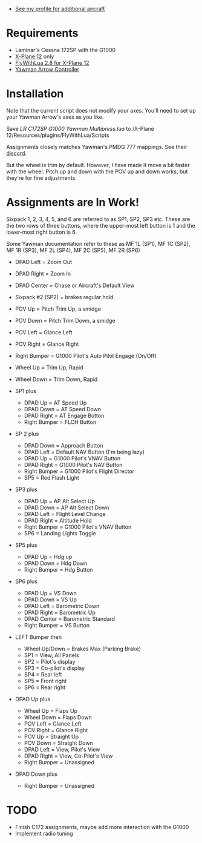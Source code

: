 * [See my profile for additional aircraft](https://github.com/rpmik)

# Requirements
* Laminar's Cessna 172SP with the G1000
* [X-Plane 12](https://www.x-plane.com/) only
* [FlyWithLua 2.8 for X-Plane 12](https://forums.x-plane.org/index.php?/files/file/82888-flywithlua-ng-next-generation-plus-edition-for-x-plane-12-win-lin-mac/)
* [Yawman Arrow Controller](https://yawmanflight.com/)

# Installation
Note that the current script does not modify your axes. You'll need to set up your Yawman Arrow's axes as you like.

Save _LR C172SP G1000 Yawman Multipress.lua_ to /X-Plane 12/Resources/plugins/FlyWithLua/Scripts

Assignments closely matches Yawman's PMDG 777 mappings. See their [discord](https://discord.gg/dcpTc5KP).

But the wheel is trim by default. However, I have made it move a bit faster with the wheel. Pitch up and down with the POV up and down works, but they're for fine adjustments.

# Assignments are In Work!
Sixpack 1, 2, 3, 4, 5, and 6 are referred to as SP1, SP2, SP3 etc. These are the two rows of three buttons, where the upper-most left button is 1 and the lower-most right button is 6.

Some Yawman documentation refer to these as MF 1L (SP1), MF 1C (SP2), MF 1R (SP3), MF 2L (SP4), MF 2C (SP5), MF 2R (SP6)

* DPAD Left = Zoom Out
* DPAD Right = Zoom In
* DPAD Center = Chase or Aircraft's Default View
* Sixpack #2 (SP2) = brakes regular hold
* POV Up = Pitch Trim Up, a smidge
* POV Down = Pitch Trim Down, a smidge	
* POV Left = Glance Left
* POV Right = Glance Right
* Right Bumper = G1000 Pilot's Auto Pilot Engage (On/Off)

* Wheel Up = Trim Up, Rapid
* Wheel Down = Trim Down, Rapid


* SP1 plus
	* DPAD Up = AT Speed Up
	* DPAD Down = AT Speed Down
	* DPAD Right = AT Engage Button
	* Right Bumper = FLCH Button
* SP 2 plus
	* DPAD Down = Approach Button
	* DPAD Left = Default NAV Button (I'm being lazy)
	* DPAD Up = G1000 Pilot's VNAV Button
	* DPAD Right = G1000 Pilot's NAV Button
	* Right Bumper = G1000 Pilot's Flight Director
	* SP5 = Red Flash Light
* SP3 plus
	* DPAD Up = AP Alt Select Up
	* DPAD Down = AP Alt Select Down
	* DPAD Left = Flight Level Change
	* DPAD Right = Altitude Hold
	* Right Bumper = G1000 Pilot's VNAV Button
	* SP6 = Landing Lights Toggle
* SP5 plus
	* DPAD Up = Hdg up
	* DPAD Down = Hdg Down
	* Right Bumper = Hdg Button
* SP6 plus
	* DPAD Up = VS Down
	* DPAD Down = VS Up
	* DPAD Left = Barometric Down
	* DPAD Right = Barometric Up
	* DPAD Center = Barometric Standard
	* Right Bumper = VS Button
* LEFT Bumper then
	* Wheel Up/Down = Brakes Max (Parking Brake)
	* SP1 = View, All Panels
	* SP2 = Pilot's display
	* SP3 = Co-pilot's display
	* SP4 = Rear left
	* SP5 = Front right
	* SP6 = Rear right
	
* DPAD Up plus
	* Wheel Up = Flaps Up
	* Wheel Down = Flaps Down
	* POV Left = Glance Left
	* POV Right = Glance Right
	* POV Up = Straight Up
	* POV Down = Straight Down
	* DPAD Left = View, Pilot's View
	* DPAD Right = View, Co-Pilot's View
	* Right Bumper = Unassigned

* DPAD Down plus
	* Right Bumper = Unassigned

# TODO
* Finish C172 assignments, maybe add more interaction with the G1000
* Implement radio tuning